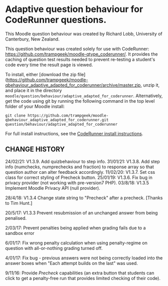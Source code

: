 # Adaptive question behaviour for CodeRunner questions.

This Moodle question behaviour was created by Richard Lobb,
University of Canterbury, New Zealand.

This question behaviour was created solely for use with CodeRunner:
https://github.com/trampgeek/moodle-qtype_coderunner/. It provides the
caching of question test results needed to prevent re-testing a student's
code every time the result page is viewed.

To install, either [download the zip file](https://github.com/trampgeek/moodle-qbehaviour_adaptive_adapted_for_coderunner/archive/master.zip,
unzip it, and place it in the directory `moodle/question/behaviour/adaptive_adapted_for_coderunner`.
Alternatively, get the code using git by running the following command in the
top level folder of your Moodle install:

    git clone https://github.com/trampgeek/moodle-qbehaviour_adaptive_adapted_for_coderunner.git question/behaviour/adaptive_adapted_for_coderunner

For full install instructions, see the
[CodeRunner install instructions](https://github.com/trampgeek/moodle-qtype_coderunner/blob/master/Readme.md).

## CHANGE HISTORY
24/02/21: V1.3.9. Add quizbehaviour to step info.
31/01/21: V1.3.8. Add step info (numchecks, numprechecks and fraction) to response
array so that question author can alter feedback accordingly.
11/02/20: V1.3.7. Set css class for correct styling of Precheck button.
25/01/19: V1.3.6. Fix bug in privacy provider (not working with pre-version7 PHP).
03/8/18: V1.3.5 Implement Moodle Privacy API (null provider).

28/4/18: V1.3.4 Change state string to "Precheck" after a precheck. [Thanks to Tim Hunt.]

20/5/17: V1.3.3 Prevent resubmission of an unchanged answer from being penalised.

2/03/17: Prevent penalties being applied when grading fails due to a sandbox error

6/01/17: Fix wrong penalty calculation when using penalty-regime on question
with all-or-nothing grading turned off.

4/01/17: Fix bug - previous answers were not being correctly loaded into the
answer boxes when "Each attempt builds on the last" was used.

9/11/16: Provide *Precheck* capabilities (an extra button that
students can click to get a penalty-free run that provides limited checking
of their code).

